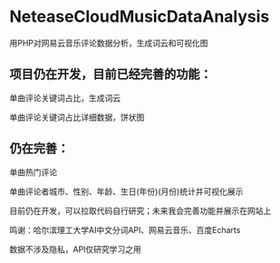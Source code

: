 # NeteaseCloudMusicDataAnalysis
用PHP对网易云音乐评论数据分析，生成词云和可视化图

## 项目仍在开发，目前已经完善的功能：
单曲评论关键词占比，生成词云

单曲评论关键词占比详细数据，饼状图

## 仍在完善：
单曲热门评论

单曲评论者城市、性别、年龄、生日(年份)(月份)统计并可视化展示

目前仍在开发，可以拉取代码自行研究；未来我会完善功能并展示在网站上

鸣谢：哈尔滨理工大学AI中文分词API、网易云音乐、百度Echarts

数据不涉及隐私，API仅研究学习之用

